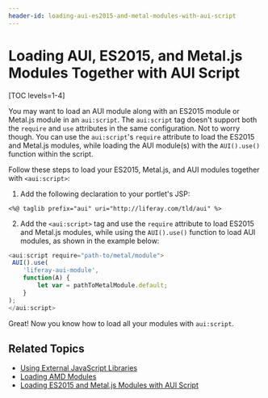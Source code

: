 ```yaml
---
header-id: loading-aui-es2015-and-metal-modules-with-aui-script
---
```


# Loading AUI, ES2015, and Metal.js Modules Together with AUI Script

[TOC levels=1-4]

You may want to load an AUI module along with an ES2015 module or Metal.js 
module in an `aui:script`. The `aui:script` tag doesn't support both the 
`require` and `use` attributes in the same configuration. Not to worry though. 
You can use the `aui:script`'s `require` attribute to load the ES2015 and 
Metal.js modules, while loading the AUI module(s) with the `AUI().use()` 
function within the script. 

Follow these steps to load your ES2015, Metal.js, and AUI modules together with 
`<aui:script>`:

1.  Add the following declaration to your portlet's JSP:

```markup
<%@ taglib prefix="aui" uri="http://liferay.com/tld/aui" %>
```

2.  Add the `<aui:script>` tag and use the `require` attribute to load ES2015 
    and Metal.js modules, while using the `AUI().use()` function to load AUI 
    modules, as shown in the example below:

```javascript
<aui:script require="path-to/metal/module">
 AUI().use(
    'liferay-aui-module', 
    function(A) {
        let var = pathToMetalModule.default;
    }
);
</aui:script>
```

Great! Now you know how to load all your modules with `aui:script`. 

## Related Topics

- [Using External JavaScript Libraries](/docs/7-2/frameworks/-/knowledge_base/f/using-external-javascript-libraries)
- [Loading AMD Modules](/docs/7-2/frameworks/-/knowledge_base/f/loading-amd-modules-in-liferay)
- [Loading ES2015 and Metal.js Modules with AUI Script](/docs/7-2/frameworks/-/knowledge_base/f/loading-es2015-and-metal-modules-with-aui-script)
